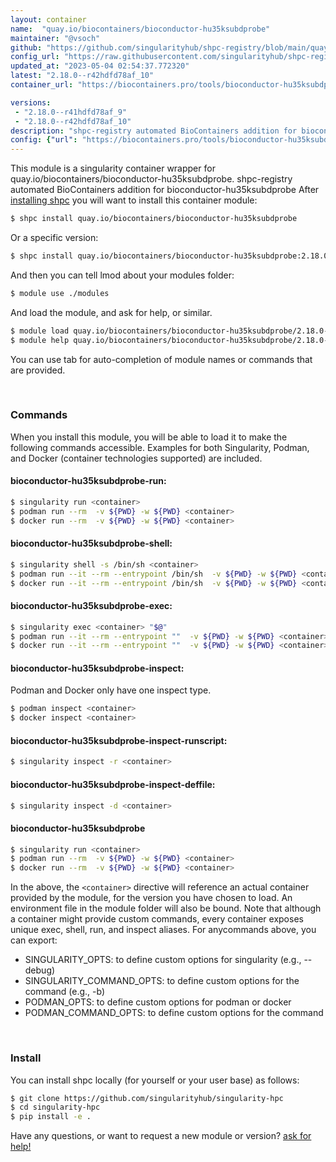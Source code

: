 ```yaml
---
layout: container
name:  "quay.io/biocontainers/bioconductor-hu35ksubdprobe"
maintainer: "@vsoch"
github: "https://github.com/singularityhub/shpc-registry/blob/main/quay.io/biocontainers/bioconductor-hu35ksubdprobe/container.yaml"
config_url: "https://raw.githubusercontent.com/singularityhub/shpc-registry/main/quay.io/biocontainers/bioconductor-hu35ksubdprobe/container.yaml"
updated_at: "2023-05-04 02:54:37.772320"
latest: "2.18.0--r42hdfd78af_10"
container_url: "https://biocontainers.pro/tools/bioconductor-hu35ksubdprobe"

versions:
 - "2.18.0--r41hdfd78af_9"
 - "2.18.0--r42hdfd78af_10"
description: "shpc-registry automated BioContainers addition for bioconductor-hu35ksubdprobe"
config: {"url": "https://biocontainers.pro/tools/bioconductor-hu35ksubdprobe", "maintainer": "@vsoch", "description": "shpc-registry automated BioContainers addition for bioconductor-hu35ksubdprobe", "latest": {"2.18.0--r42hdfd78af_10": "sha256:6321d5ff2d0592764aa373973e638622509a7f341f5734572f0102d612341769"}, "tags": {"2.18.0--r41hdfd78af_9": "sha256:632726ca878114748f21ddb045930e8b3011dc49b84258ff9cd1a9542b6f7b2c", "2.18.0--r42hdfd78af_10": "sha256:6321d5ff2d0592764aa373973e638622509a7f341f5734572f0102d612341769"}, "docker": "quay.io/biocontainers/bioconductor-hu35ksubdprobe"}
---
```


This module is a singularity container wrapper for quay.io/biocontainers/bioconductor-hu35ksubdprobe.
shpc-registry automated BioContainers addition for bioconductor-hu35ksubdprobe
After [installing shpc](#install) you will want to install this container module:


```bash
$ shpc install quay.io/biocontainers/bioconductor-hu35ksubdprobe
```

Or a specific version:

```bash
$ shpc install quay.io/biocontainers/bioconductor-hu35ksubdprobe:2.18.0--r42hdfd78af_10
```

And then you can tell lmod about your modules folder:

```bash
$ module use ./modules
```

And load the module, and ask for help, or similar.

```bash
$ module load quay.io/biocontainers/bioconductor-hu35ksubdprobe/2.18.0--r42hdfd78af_10
$ module help quay.io/biocontainers/bioconductor-hu35ksubdprobe/2.18.0--r42hdfd78af_10
```

You can use tab for auto-completion of module names or commands that are provided.

<br>

### Commands

When you install this module, you will be able to load it to make the following commands accessible.
Examples for both Singularity, Podman, and Docker (container technologies supported) are included.

#### bioconductor-hu35ksubdprobe-run:

```bash
$ singularity run <container>
$ podman run --rm  -v ${PWD} -w ${PWD} <container>
$ docker run --rm  -v ${PWD} -w ${PWD} <container>
```

#### bioconductor-hu35ksubdprobe-shell:

```bash
$ singularity shell -s /bin/sh <container>
$ podman run --it --rm --entrypoint /bin/sh  -v ${PWD} -w ${PWD} <container>
$ docker run --it --rm --entrypoint /bin/sh  -v ${PWD} -w ${PWD} <container>
```

#### bioconductor-hu35ksubdprobe-exec:

```bash
$ singularity exec <container> "$@"
$ podman run --it --rm --entrypoint ""  -v ${PWD} -w ${PWD} <container> "$@"
$ docker run --it --rm --entrypoint ""  -v ${PWD} -w ${PWD} <container> "$@"
```

#### bioconductor-hu35ksubdprobe-inspect:

Podman and Docker only have one inspect type.

```bash
$ podman inspect <container>
$ docker inspect <container>
```

#### bioconductor-hu35ksubdprobe-inspect-runscript:

```bash
$ singularity inspect -r <container>
```

#### bioconductor-hu35ksubdprobe-inspect-deffile:

```bash
$ singularity inspect -d <container>
```



#### bioconductor-hu35ksubdprobe

```bash
$ singularity run <container>
$ podman run --rm  -v ${PWD} -w ${PWD} <container>
$ docker run --rm  -v ${PWD} -w ${PWD} <container>
```


In the above, the `<container>` directive will reference an actual container provided
by the module, for the version you have chosen to load. An environment file in the
module folder will also be bound. Note that although a container
might provide custom commands, every container exposes unique exec, shell, run, and
inspect aliases. For anycommands above, you can export:

 - SINGULARITY_OPTS: to define custom options for singularity (e.g., --debug)
 - SINGULARITY_COMMAND_OPTS: to define custom options for the command (e.g., -b)
 - PODMAN_OPTS: to define custom options for podman or docker
 - PODMAN_COMMAND_OPTS: to define custom options for the command

<br>

### Install

You can install shpc locally (for yourself or your user base) as follows:

```bash
$ git clone https://github.com/singularityhub/singularity-hpc
$ cd singularity-hpc
$ pip install -e .
```

Have any questions, or want to request a new module or version? [ask for help!](https://github.com/singularityhub/singularity-hpc/issues)